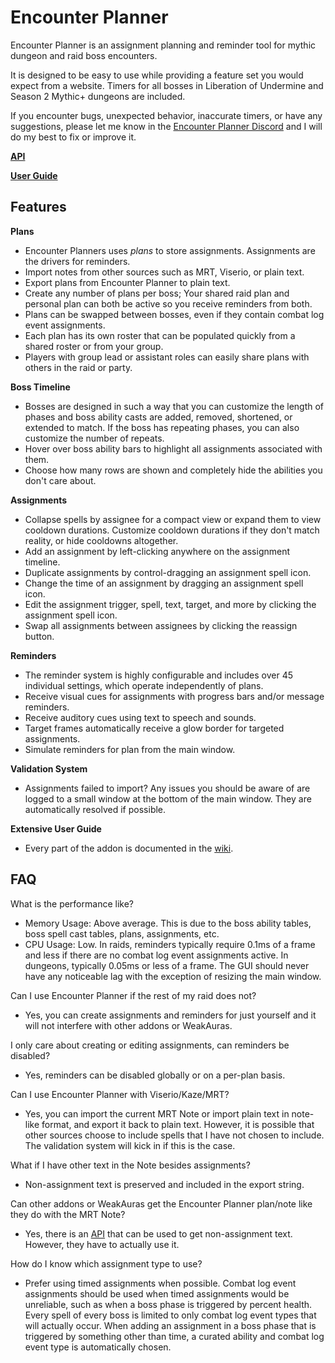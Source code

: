 # Encounter Planner

Encounter Planner is an assignment planning and reminder tool for mythic dungeon and raid boss encounters.

It is designed to be easy to use while providing a feature set you would expect from a website.
Timers for all bosses in Liberation of Undermine and Season 2 Mythic+ dungeons are included.

If you encounter bugs, unexpected behavior, inaccurate timers, or have any suggestions, please let me know in the [Encounter Planner Discord](https://discord.gg/9bmH43JSzy) and I will do my best to fix or improve it.

**[API](https://github.com/markoleptic/EncounterPlanner/wiki/API)**

**[User Guide](https://github.com/markoleptic/EncounterPlanner/wiki/User-Guide)**

## Features

**Plans**

-   Encounter Planners uses _plans_ to store assignments.
    Assignments are the drivers for reminders.
-   Import notes from other sources such as MRT, Viserio, or plain text.
-   Export plans from Encounter Planner to plain text.
-   Create any number of plans per boss; Your shared raid plan and personal plan can both be active so you receive reminders from both.
-   Plans can be swapped between bosses, even if they contain combat log event assignments.
-   Each plan has its own roster that can be populated quickly from a shared roster or from your group.
-   Players with group lead or assistant roles can easily share plans with others in the raid or party.

**Boss Timeline**

-   Bosses are designed in such a way that you can customize the length of phases and boss ability casts are added, removed, shortened, or extended to match.
    If the boss has repeating phases, you can also customize the number of repeats.
-   Hover over boss ability bars to highlight all assignments associated with them.
-   Choose how many rows are shown and completely hide the abilities you don't care about.

**Assignments**

-   Collapse spells by assignee for a compact view or expand them to view cooldown durations. Customize cooldown durations if they don't match reality, or hide cooldowns altogether.
-   Add an assignment by left-clicking anywhere on the assignment timeline.
-   Duplicate assignments by control-dragging an assignment spell icon.
-   Change the time of an assignment by dragging an assignment spell icon.
-   Edit the assignment trigger, spell, text, target, and more by clicking the assignment spell icon.
-   Swap all assignments between assignees by clicking the reassign button.

**Reminders**

-   The reminder system is highly configurable and includes over 45 individual settings, which operate independently of plans.
-   Receive visual cues for assignments with progress bars and/or message reminders.
-   Receive auditory cues using text to speech and sounds.
-   Target frames automatically receive a glow border for targeted assignments.
-   Simulate reminders for plan from the main window.

**Validation System**

-   Assignments failed to import? Any issues you should be aware of are logged to a small window at the bottom of the main window. They are automatically resolved if possible.

**Extensive User Guide**

-   Every part of the addon is documented in the [wiki](https://github.com/markoleptic/EncounterPlanner/wiki/User-Guide).

## FAQ

What is the performance like?

-   Memory Usage: Above average. This is due to the boss ability tables, boss spell cast tables, plans, assignments, etc.
-   CPU Usage: Low.
    In raids, reminders typically require 0.1ms of a frame and less if there are no combat log event assignments active.
    In dungeons, typically 0.05ms or less of a frame.
    The GUI should never have any noticeable lag with the exception of resizing the main window.

Can I use Encounter Planner if the rest of my raid does not?

-   Yes, you can create assignments and reminders for just yourself and it will not interfere with other addons or WeakAuras.

I only care about creating or editing assignments, can reminders be disabled?

-   Yes, reminders can be disabled globally or on a per-plan basis.

Can I use Encounter Planner with Viserio/Kaze/MRT?

-   Yes, you can import the current MRT Note or import plain text in note-like format, and export it back to plain text.
    However, it is possible that other sources choose to include spells that I have not chosen to include.
    The validation system will kick in if this is the case.

What if I have other text in the Note besides assignments?

-   Non-assignment text is preserved and included in the export string.

Can other addons or WeakAuras get the Encounter Planner plan/note like they do with the MRT Note?

-   Yes, there is an [API](https://github.com/markoleptic/EncounterPlanner/wiki/API) that can be used to get non-assignment text.
    However, they have to actually use it.

How do I know which assignment type to use?

-   Prefer using timed assignments when possible.
    Combat log event assignments should be used when timed assignments would be unreliable, such as when a boss phase is triggered by percent health.
    Every spell of every boss is limited to only combat log event types that will actually occur.
    When adding an assignment in a boss phase that is triggered by something other than time, a curated ability and combat log event type is automatically chosen.
